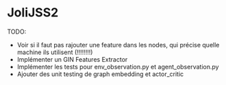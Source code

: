 # JoliJSS2

TODO:
 - Voir si il faut pas rajouter une feature dans les nodes, qui précise quelle machine
 ils utilisent (!!!!!!!!)
 - Implémenter un GIN Features Extractor
 - Implémenter les tests pour env_observation.py et agent_observation.py
 - Ajouter des unit testing de graph embedding et actor_critic
